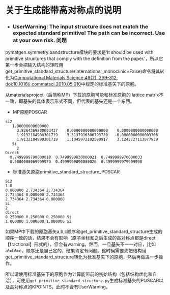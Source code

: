 # 关于生成能带高对称点的说明
-   ###  UserWarning: The input structure does not match the expected standard primitive! The path can be incorrect. Use at your own risk. 问题

pymatgen.symmetry.bandstructure模块的要求是‘It should be used with primitive structures that comply with the definition from the paper.’，所以它第一步会把输入结构的矩阵用get_primitive_standard_structure(international_monoclinic=False)命令将其转化为[Computational Materials Science,49(2), 299-312. doi:10.1016/j.commatsci.2010.05.010](https://www.sciencedirect.com/science/article/pii/S0927025610002697)中规定的标准基矢下的原胞。

从materialsproject（后简称MP）下载的原胞可能和标准原胞的 lattice matrix不一致，即基矢的具体表示形式不同，但代表的基矢还是一个东西。
-  MP原胞POSCAR
```
si2                                     
   1.00000000000000     
     3.8264369800603437    0.0000000000000000    0.0000000000000000
     1.9132184900301719    3.3137916306793720   -0.0000000000003706
     1.9132184900301719    1.1045972102590917    3.1242727113877939
   Si
     2
Direct
  0.7499999790000018  0.7499999830000021  0.7499999970000033
  0.5000000069999970  0.4999999890000026  0.4999999979999998
```
- 标准基矢原胞primitive_standard_structure_POSCAR
```
Si2
1.0
0.000000 2.734364 2.734364
2.734364 0.000000 2.734364
2.734364 2.734364 0.000000
Si
2
direct
0.250000 0.250000 0.250000 Si
1.000000 1.000000 1.000000 Si
```
如果MP中下载的原胞基矢a,b,c顺序和get_primitive_standard_structure生成的顺序一致的话，结果不会有影响（原子坐标和之后生成的高对称点都是direct 【fractional】形式的），但会有warning。然而，一旦基矢不一一对应，比如a!=b!=c，顺序还是自己定的，结果肯定有问题。这时候需要先把结构用get_primitive_standard_structure转化为标准基矢下的原胞，然后再做进一步操作。


所以请使用标准基矢下的原胞作为计算能带前的初始结构（包括结构优化和自洽），可使用`get_primitive_standard_structure.py`生成标准基矢的POSCAR以及高对称点的KPOINTS，此时不会有UserWarning。
